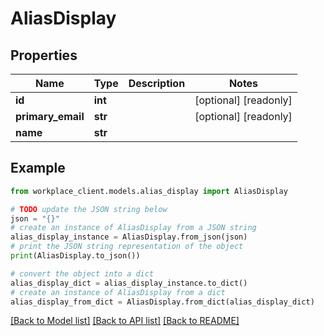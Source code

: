 # AliasDisplay


## Properties

Name | Type | Description | Notes
------------ | ------------- | ------------- | -------------
**id** | **int** |  | [optional] [readonly] 
**primary_email** | **str** |  | [optional] [readonly] 
**name** | **str** |  | 

## Example

```python
from workplace_client.models.alias_display import AliasDisplay

# TODO update the JSON string below
json = "{}"
# create an instance of AliasDisplay from a JSON string
alias_display_instance = AliasDisplay.from_json(json)
# print the JSON string representation of the object
print(AliasDisplay.to_json())

# convert the object into a dict
alias_display_dict = alias_display_instance.to_dict()
# create an instance of AliasDisplay from a dict
alias_display_from_dict = AliasDisplay.from_dict(alias_display_dict)
```
[[Back to Model list]](../README.md#documentation-for-models) [[Back to API list]](../README.md#documentation-for-api-endpoints) [[Back to README]](../README.md)


